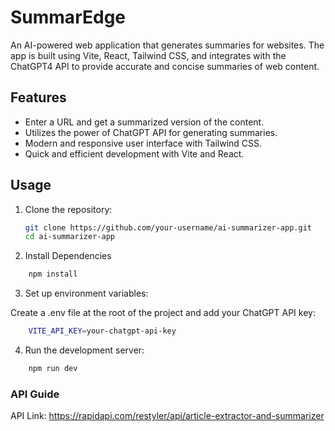 # SummarEdge

An AI-powered web application that generates summaries for websites. The app is built using Vite, React, Tailwind CSS, and integrates with the ChatGPT4 API to provide accurate and concise summaries of web content.


## Features

- Enter a URL and get a summarized version of the content.
- Utilizes the power of ChatGPT API for generating summaries.
- Modern and responsive user interface with Tailwind CSS.
- Quick and efficient development with Vite and React.

## Usage

1. Clone the repository:

   ```bash
   git clone https://github.com/your-username/ai-summarizer-app.git
   cd ai-summarizer-app
   ```
2. Install Dependencies
```bash
    npm install
```
3. Set up environment variables:

Create a .env file at the root of the project and add your ChatGPT API key:
```bash 
    VITE_API_KEY=your-chatgpt-api-key
```

4. Run the development server:
```bash
    npm run dev
```
### API Guide
API Link: https://rapidapi.com/restyler/api/article-extractor-and-summarizer
